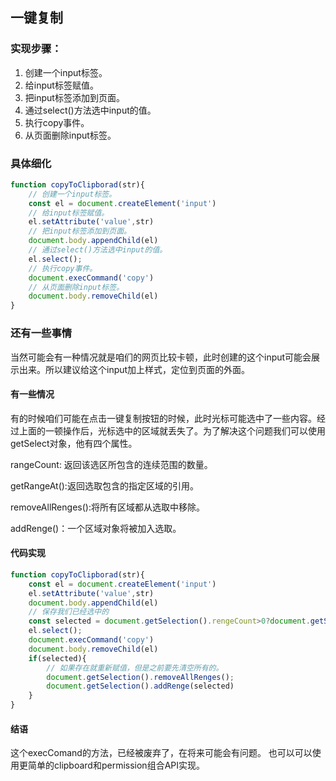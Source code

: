 ## 一键复制
### 实现步骤：
1. 创建一个input标签。
2. 给input标签赋值。
3. 把input标签添加到页面。
4. 通过select()方法选中input的值。
5. 执行copy事件。
6. 从页面删除input标签。
### 具体细化
```javascript
function copyToClipborad(str){
    // 创建一个input标签。
    const el = document.createElement('input')
    // 给input标签赋值。
    el.setAttribute('value',str)
    // 把input标签添加到页面。
    document.body.appendChild(el)
    // 通过select()方法选中input的值。
    el.select();
    // 执行copy事件。
    document.execCommand('copy')
    // 从页面删除input标签。
    document.body.removeChild(el)
}
```
### 还有一些事情
当然可能会有一种情况就是咱们的网页比较卡顿，此时创建的这个input可能会展示出来。所以建议给这个input加上样式，定位到页面的外面。
#### 有一些情况
有的时候咱们可能在点击一键复制按钮的时候，此时光标可能选中了一些内容。经过上面的一顿操作后，光标选中的区域就丢失了。为了解决这个问题我们可以使用getSelect对象，他有四个属性。

rangeCount: 返回该选区所包含的连续范围的数量。

getRangeAt():返回选取包含的指定区域的引用。

removeAllRenges():将所有区域都从选取中移除。

addRenge()：一个区域对象将被加入选取。
#### 代码实现
```javascript
function copyToClipborad(str){
    const el = document.createElement('input')
    el.setAttribute('value',str)
    document.body.appendChild(el)
    // 保存我们已经选中的
    const selected = document.getSelection().rengeCount>0?document.getSelection().getRangeAt(0):false
    el.select();
    document.execCommand('copy')
    document.body.removeChild(el)
    if(selected){
        // 如果存在就重新赋值，但是之前要先清空所有的。
        document.getSelection().removeAllRenges();
        document.getSelection().addRenge(selected)
    }
}
```

#### 结语
这个execComand的方法，已经被废弃了，在将来可能会有问题。
也可以可以使用更简单的clipboard和permission组合API实现。
